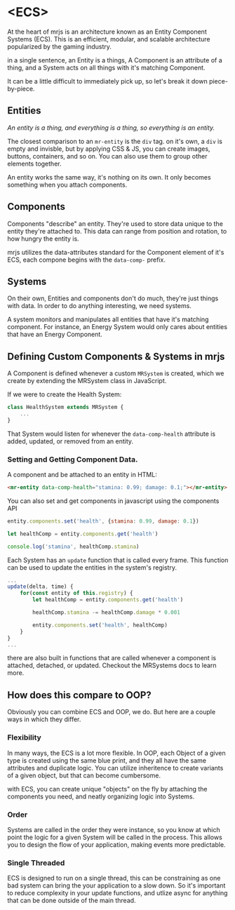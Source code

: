 # &lt;ECS&gt;

At the heart of mrjs is an architecture known as an Entity Component Systems (ECS). This is an efficient, modular, and scalable architecture popularized by the gaming industry. 

in a single sentence, an Entity is a things, A Component is an attribute of a thing, and a System acts on all things with it's matching Component. 

It can be a little difficult to immediately pick up, so let's break it down piece-by-piece. 

## Entities

_An entity is a thing, and everything is a thing, so everything is an entity._

The closest comparison to an `mr-entity` is the `div` tag. on it's own, a `div` is empty and invisble, but by applying CSS & JS, you can create images, buttons, containers, and so on. You can also use them to group other elements together.

An entity works the same way, it's nothing on its own. It only becomes something when you attach components.

## Components

Components "describe" an entity. They're used to store data unique to the entity they're attached to. This data can range from position and rotation, to how hungry the entity is.

mrjs utilizes the data-attributes standard for the Component element of it's ECS, each compone begins with the `data-comp-` prefix.

## Systems

On their own, Entities and components don't do much, they're just things with data. In order to do anything interesting, we need systems.

A system monitors and manipulates all entities that have it's matching component. For instance, an Energy System would only cares about entities that have an Energy Component.

## Defining Custom Components & Systems in mrjs

A Component is defined whenever a custom `MRSystem` is created, which we create by extending the MRSystem class in JavaScript. 

If we were to create the Health System:

```js
class HealthSystem extends MRSystem {
    ...
}
```
That System would listen for whenever the `data-comp-health` attribute is added, updated, or removed from an entity.

### Setting and Getting Component Data.

A component and be attached to an entity in HTML:

```html
<mr-entity data-comp-health="stamina: 0.99; damage: 0.1;"></mr-entity>
```
You can also set and get components in javascript using the components API

```js
entity.components.set('health', {stamina: 0.99, damage: 0.1})

let healthComp = entity.components.get('health')

console.log('stamina', healthComp.stamina)

```
Each System has an `update` function that is called every frame. This function can be used to update the entities in the system's registry. 

```js
...
update(delta, time) {
    for(const entity of this.registry) {
        let healthComp = entity.components.get('health')

        healthComp.stamina -= healthComp.damage * 0.001

        entity.components.set('health', healthComp)
    }
}
...
```

there are also built in functions that are called whenever a component is attached, detached, or updated. Checkout the MRSystems docs to learn more.

## How does this compare to OOP?

Obviously you can combine ECS and OOP, we do. But here are a couple ways in which they differ.

### Flexibility

In many ways, the ECS is a lot more flexible. In OOP, each Object of a given type is created using the same blue print, and they all have the same attributes and duplicate logic. You can utilize inheritence to create variants of a given object, but that can become cumbersome. 

with ECS, you can create unique "objects" on the fly by attaching the components you need, and neatly organizing logic into Systems.

### Order

Systems are called in the order they were instance, so you know at which point the logic for a given System will be called in the process. This allows you to design the flow of your application, making events more predictable.

### Single Threaded

ECS is designed to run on a single thread, this can be constraining as one bad system can bring the your application to a slow down. So it's important to reduce complexity in your update functions, and utlize async for anything that can be done outside of the main thread.